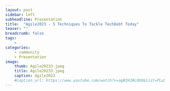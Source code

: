 ```yaml
---
layout: post
sidebar: left
subheadline: Presentation
title:  "Agile2023 - 5 Techniques To Tackle TechDebt Today"
teaser: ""
breadcrumb: false
tags:
    - 
categories:
    - community
    - Presentation
image:
    thumb: Agile20233.jpeg
    title: Agile20233.jpeg
    caption: Agile2023
    #caption_url: https://www.youtube.com/watch?v=agBIHJBcdUU&list=PLu5A5CyoWE0aYG6Fosb113fD_VQv3-VRn&index=1
---
```

